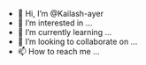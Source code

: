- 👋 Hi, I’m @Kailash-ayer
- 👀 I’m interested in ...
- 🌱 I’m currently learning ...
- 💞️ I’m looking to collaborate on ...
- 📫 How to reach me ...

<!---
Kailash-ayer/Kailash-ayer is a ✨ special ✨ repository because its `README.md` (this file) appears on your GitHub profile.
You can click the Preview link to take a look at your changes.
--->
